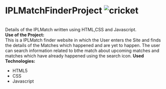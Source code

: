# IPLMatchFinderProject ![cricket](https://github.com/221FA04356/IPLMatchFinderProject/assets/156107177/ee73d903-0664-4fed-bab5-2038377b7c86)
<br>
Details of the IPLMatch written using HTML,CSS and Javascript.<br>
<b> Use of the Project: </b> <br>
      This is a IPLMatch finder website in which the User enters the Site and finds the details of the Matches which happened and are yet to happen. The user can search information related to bthe match about upcoming matches and matches which have already happened using the search icon.
<b> Used Technologies: </b>
<ul>
  <li>HTML5</li>
  <li>CSS</li>
  <li>Javascript</li>
</ul>
